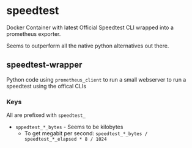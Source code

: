 # speedtest
Docker Container with latest Official Speedtest CLI wrapped into a prometheus exporter.

Seems to outperform all the native python alternatives out there.

## speedtest-wrapper

Python code using `prometheus_client` to run a small webserver to run a speedtest using the offical CLIs

### Keys

All are prefixed with `speedtest_`

- `sppedtest_*_bytes` - Seems to be kilobytes
  - To get megabit per second: `speedtest_*_bytes / speedtest_*_elapsed * 8 / 1024`
